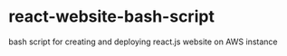 # react-website-bash-script
bash script for creating and deploying react.js website on AWS instance

